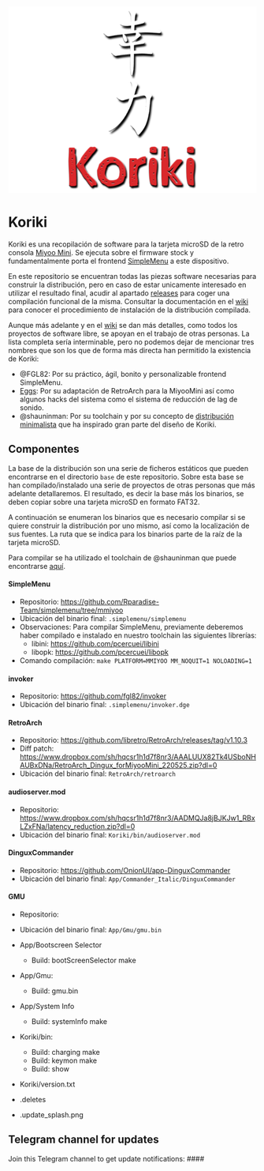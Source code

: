 ![koriki](images/koriki_logo.png)

# Koriki

Koriki es una recopilación de software para la tarjeta microSD de la retro consola [Miyoo Mini](https://lemiyoo.cn/product/143.html). Se ejecuta sobre el firmware stock y fundamentalmente porta el frontend [SimpleMenu](https://github.com/fgl82/simplemenu) a este dispositivo.

En este repositorio se encuentran todas las piezas software necesarias para construir la distribución, pero en caso de estar unicamente interesado en utilizar el resultado final, acudir al apartado [releases](https://github.com/Rparadise-Team/Koriki/releases) para coger una compilación funcional de la misma. Consultar la documentación en el [wiki](https://github.com/Rparadise-Team/Koriki/wiki) para conocer el procedimiento de instalación de la distribución compilada.

Aunque más adelante y en el [wiki](https://github.com/Rparadise-Team/Koriki/wiki) se dan más detalles, como todos los proyectos de software libre, se apoyan en el trabajo de otras personas. La lista completa sería interminable, pero no podemos dejar de mencionar tres nombres que son los que de forma más directa han permitido la existencia de Koriki:

* @FGL82: Por su práctico, ágil, bonito y personalizable frontend SimpleMenu.
* [Eggs](https://discordapp.com/users/778867980096241715): Por su adaptación de RetroArch para la MiyooMini así como algunos hacks del sistema como el sistema de reducción de lag de sonido.
* @shauninman: Por su toolchain y por su concepto de [distribución minimalista](https://github.com/shauninman/MiniUI) que ha inspirado gran parte  del diseño de Koriki.

## Componentes

La base de la distribución son una serie de ficheros estáticos que pueden encontrarse en el directorio `base` de este repositorio. Sobre esta base se han compilado/instalado una serie de proyectos de otras personas que más adelante detallaremos. El resultado, es decir la base más los binarios, se deben copiar sobre una tarjeta microSD en formato FAT32.

A continuación se enumeran los binarios que es necesario compilar si se quiere construir la distribución por uno mismo, así como la localización de sus fuentes. La ruta que se indica para los binarios parte de la raíz de la tarjeta microSD.

Para compilar se ha utilizado el toolchain de @shauninman que puede encontrarse [aquí](https://github.com/shauninman/union-miyoomini-toolchain).

#### SimpleMenu

* Repositorio: https://github.com/Rparadise-Team/simplemenu/tree/mmiyoo
* Ubicación del binario final: `.simplemenu/simplemenu`
* Observaciones: Para compilar SimpleMenu, previamente deberemos haber compilado e instalado en nuestro toolchain las siguientes librerías:
    * libini: https://github.com/pcercuei/libini
    * libopk: https://github.com/pcercuei/libopk
* Comando compilación: `make PLATFORM=MMIYOO MM_NOQUIT=1 NOLOADING=1`

#### invoker

* Repositorio: https://github.com/fgl82/invoker
* Ubicación del binario final: `.simplemenu/invoker.dge`

#### RetroArch

* Repositorio: https://github.com/libretro/RetroArch/releases/tag/v1.10.3
* Diff patch: https://www.dropbox.com/sh/hqcsr1h1d7f8nr3/AAALUUX82Tk4USboNHAUBxDNa/RetroArch_Dingux_forMiyooMini_220525.zip?dl=0
* Ubicación del binario final: `RetroArch/retroarch`

#### audioserver.mod

* Repositorio: https://www.dropbox.com/sh/hqcsr1h1d7f8nr3/AADMQJa8jBJKJw1_RBxLZxFNa/latency_reduction.zip?dl=0
* Ubicación del binario final: `Koriki/bin/audioserver.mod`

#### DinguxCommander

* Repositorio: https://github.com/OnionUI/app-DinguxCommander
* Ubicación del binario final: `App/Commander_Italic/DinguxCommander`

#### GMU

* Repositorio:
* Ubicación del binario final: `App/Gmu/gmu.bin`

* App/Bootscreen Selector
    * Build: bootScreenSelector     make
* App/Gmu:
    * Build: gmu.bin
* App/System Info
    * Build: systemInfo             make
* Koriki/bin:
    * Build: charging               make
    * Build: keymon                 make
    * Build: show
* Koriki/version.txt
* .deletes
* .update_splash.png

## Telegram channel for updates

Join this Telegram channel to get update notifications: ####
